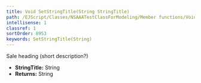 ```yaml
---
title: Void SetStringTitle(String StringTitle)
path: /EJScript/Classes/NSAAATestClassForModeling/Member functions/Void SetStringTitle(String p_0)
intellisense: 1
classref: 1
sortOrder: 8953
keywords: SetStringTitle(String)
---
```



Sale heading (short description?)



* **StringTitle:** String
* **Returns:** String


